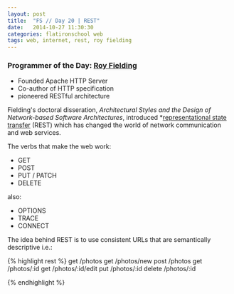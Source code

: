 ```yaml
---
layout: post
title:  "FS // Day 20 | REST"
date:   2014-10-27 11:30:30
categories: flatironschool web
tags: web, internet, rest, roy fielding
---
```


### Programmer of the Day: [Roy Fielding](http://en.wikipedia.org/wiki/Roy_Fielding)

* Founded Apache HTTP Server
* Co-author of HTTP specification
* pioneered RESTful architecture

Fielding's doctoral disseration, *Architectural Styles and the Design of Network-based Software Architectures*, introduced *[representational state transfer](http://en.wikipedia.org/wiki/Representational_state_transfer) (REST) which has changed the world of network communication and web services.

The verbs that make the web work:

* GET
* POST
* PUT / PATCH
* DELETE

also: 

* OPTIONS
* TRACE
* CONNECT

The idea behind REST is to use consistent URLs that are semantically descriptive i.e.:

{% highlight rest %}
get     /photos
get     /photos/new
post    /photos
get     /photos/:id
get     /photos/:id/edit
put     /photos/:id
delete  /photos/:id

{% endhighlight %}